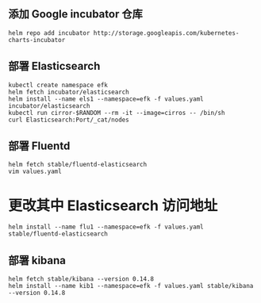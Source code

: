  
## 添加 Google incubator 仓库

```
helm repo add incubator http://storage.googleapis.com/kubernetes-charts-incubator

```

## 部署 Elasticsearch
```
kubectl create namespace efk
helm fetch incubator/elasticsearch
helm install --name els1 --namespace=efk -f values.yaml incubator/elasticsearch
kubectl run cirror-$RANDOM --rm -it --image=cirros -- /bin/sh
curl Elasticsearch:Port/_cat/nodes
```


## 部署 Fluentd

```
helm fetch stable/fluentd-elasticsearch
vim values.yaml
```

# 更改其中 Elasticsearch 访问地址

```
helm install --name flu1 --namespace=efk -f values.yaml stable/fluentd-elasticsearch
```


## 部署 kibana
```
helm fetch stable/kibana --version 0.14.8
helm install --name kib1 --namespace=efk -f values.yaml stable/kibana --version 0.14.8
```

